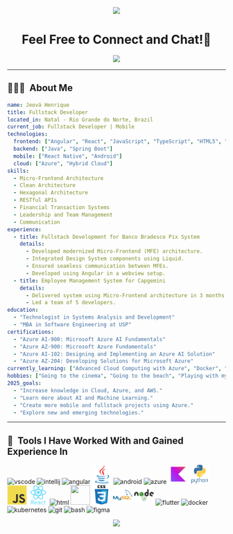 <p align="center">
  <img src="https://capsule-render.vercel.app/api?type=waving&color=0:000080,100:0000CD&height=200&section=header&text=Hello!&animation=fadeIn&fontColor=FFFFFF&fontSize=70&fontAlign=70&fontAlignY=35"/>
</p>

<h1 align="center">
  Feel Free to Connect and Chat!💬
</h1>

<p align="center">
<a href="https://www.linkedin.com/in/jeova-henrique">
  <img height="50" src="https://user-images.githubusercontent.com/46517096/166973395-19676cd8-f8ec-4abf-83ff-da8243505b82.png"/>
</a>
</p>

---

<h2> 👨🏻‍💻 &nbsp;About Me</h2>

```yaml
name: Jeová Henrique
title: Fullstack Developer
located_in: Natal - Rio Grande do Norte, Brazil
current_job: Fullstack Developer | Mobile
technologies:
  frontend: ["Angular", "React", "JavaScript", "TypeScript", "HTML5", "CSS3"]
  backend: ["Java", "Spring Boot"]
  mobile: ["React Native", "Android"]
  cloud: ["Azure", "Hybrid Cloud"]
skills: 
  - Micro-Frontend Architecture
  - Clean Architecture
  - Hexagonal Architecture
  - RESTful APIs
  - Financial Transaction Systems
  - Leadership and Team Management
  - Communication
experience:
  - title: Fullstack Development for Banco Bradesco Pix System
    details: 
      - Developed modernized Micro-Frontend (MFE) architecture.
      - Integrated Design System components using Liquid.
      - Ensured seamless communication between MFEs.
      - Developed using Angular in a webview setup.
  - title: Employee Management System for Capgemini
    details:
      - Delivered system using Micro-Frontend architecture in 3 months.
      - Led a team of 5 developers.
education:
  - "Technologist in Systems Analysis and Development"
  - "MBA in Software Engineering at USP"
certifications:
  - "Azure AI-900: Microsoft Azure AI Fundamentals"
  - "Azure AZ-900: Microsoft Azure Fundamentals"
  - "Azure AI-102: Designing and Implementing an Azure AI Solution"
  - "Azure AZ-204: Developing Solutions for Microsoft Azure"
currently_learning: ["Advanced Cloud Computing with Azure", "Docker", "Kubernetes", "Machine Learning", "AI"]
hobbies: ["Going to the cinema", "Going to the beach", "Playing with my son"]
2025_goals:
  - "Increase knowledge in Cloud, Azure, and AWS."
  - "Learn more about AI and Machine Learning."
  - "Create more mobile and fullstack projects using Azure."
  - "Explore new and emerging technologies."
```
---  
  
<h2> 🚀 &nbsp;Tools I Have Worked With and Gained Experience In</h2>
<p align="left">
<img src="https://cdn.jsdelivr.net/gh/devicons/devicon/icons/vscode/vscode-original.svg" alt="vscode" width="45" height="45"/>
<img src="https://cdn.jsdelivr.net/gh/devicons/devicon/icons/intellij/intellij-original.svg" alt="intellij" width="45" height="45"/>
<img src="https://cdn.jsdelivr.net/gh/devicons/devicon/icons/angular/angular-original.svg" alt="angular" width="45" height="45"/>
<img src="https://raw.githubusercontent.com/devicons/devicon/master/icons/java/java-original.svg" alt="java" width="45" height="45"/>
<img src="https://cdn.jsdelivr.net/gh/devicons/devicon/icons/android/android-original.svg" alt="android" width="45" height="45"/>
<img src="https://cdn.jsdelivr.net/gh/devicons/devicon/icons/azure/azure-original.svg" alt="azure" width="45" height="45"/>
<img src="https://raw.githubusercontent.com/devicons/devicon/master/icons/kotlin/kotlin-original.svg" alt="Kotlin" width="45" height="45"/>
<img src="https://raw.githubusercontent.com/devicons/devicon/master/icons/python/python-original-wordmark.svg" alt="python" width="45" height="45"/>
<img src="https://raw.githubusercontent.com/devicons/devicon/master/icons/javascript/javascript-original.svg" alt="javascript" width="45" height="45" />
<img src="https://raw.githubusercontent.com/devicons/devicon/master/icons/react/react-original-wordmark.svg" alt="react" width="45" height="45" />
<img src="https://cdn.jsdelivr.net/gh/devicons/devicon/icons/html5/html5-original.svg" alt="html" width="45" height="45"/>
<img src="https://cdn.jsdelivr.net/gh/devicons/devicon@latest/icons/bootstrap/bootstrap-original-wordmark.svg" width="45" height="45" />
<img src="https://raw.githubusercontent.com/devicons/devicon/master/icons/css3/css3-original-wordmark.svg" alt="css3" width="45" height="45" />
<img src="https://raw.githubusercontent.com/devicons/devicon/master/icons/mysql/mysql-original-wordmark.svg" alt="mysql" width="45" height="45" />
<img src="https://raw.githubusercontent.com/devicons/devicon/master/icons/nodejs/nodejs-original-wordmark.svg" alt="nodejs" width="45" height="45" />
<img src="https://cdn.jsdelivr.net/gh/devicons/devicon/icons/flutter/flutter-original.svg" alt="flutter" width="45" height="45"/>
<img src="https://cdn.jsdelivr.net/gh/devicons/devicon/icons/docker/docker-original.svg" alt="docker" width="45" height="45"/>
<img src="https://cdn.jsdelivr.net/gh/devicons/devicon/icons/kubernetes/kubernetes-plain.svg" alt="kubernetes" width="45" height="45"/>   
<img src="https://cdn.jsdelivr.net/gh/devicons/devicon/icons/git/git-original.svg" alt="git" width="45" height="45"/>
<img src="https://cdn.jsdelivr.net/gh/devicons/devicon/icons/bash/bash-original.svg" alt="bash" width="45" height="45"/>
<img src="https://cdn.jsdelivr.net/gh/devicons/devicon/icons/figma/figma-original.svg" alt="figma" width="45" height="45"/>   
</p>

<p align="center">
  <img src="https://capsule-render.vercel.app/api?type=waving&color=0:000080,100:0000CD&height=100&section=footer"/>
</p>
